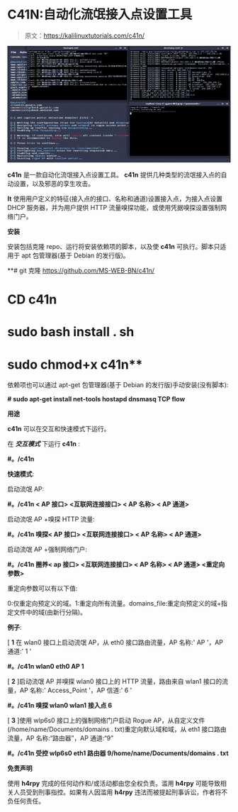 # C41N:自动化流氓接入点设置工具

> 原文：<https://kalilinuxtutorials.com/c41n/>

[![C41N : An Automated Rogue Access Point Setup Tool](img//805930976c37c8407e4a89b9d2e08b79.png "C41N : An Automated Rogue Access Point Setup Tool")](https://1.bp.blogspot.com/-i5J9Uo3sZpM/X4grdTDhasI/AAAAAAAAHzI/D8IRwP9XKQ0Uwjbbkl3J7WvrPNi5fCKAwCLcBGAsYHQ/s728/C41N%25281%2529.png)

**c41n** 是一款自动化流氓接入点设置工具。 **c41n** 提供几种类型的流氓接入点的自动设置，以及邪恶的孪生攻击。

**It** 使用用户定义的特征(接入点的接口、名称和通道)设置接入点，为接入点设置 DHCP 服务器，并为用户提供 HTTP 流量嗅探功能，或使用凭据嗅探设置强制网络门户。

**安装**

安装包括克隆 repo、运行将安装依赖项的脚本，以及使 **c41n** 可执行。脚本只适用于 apt 包管理器(基于 Debian 的发行版)。

**# git 克隆 https://github.com/MS-WEB-BN/c41n/
# CD c41n
# sudo bash install . sh
# sudo chmod+x c41n**

依赖项也可以通过 apt-get 包管理器(基于 Debian 的发行版)手动安装(没有脚本):

**# sudo apt-get install net-tools hostapd dnsmasq TCP flow**

**用途**

**c41n** 可以在交互和快速模式下运行。

在 ***交互模式*** 下运行 **c41n** :

**#。/c41n**

**快速模式**:

启动流氓 AP:

**#。/c41n < AP 接口> <互联网连接接口> < AP 名称> < AP 通道>**

启动流氓 AP +嗅探 HTTP 流量:

**#。/c41n 嗅探< AP 接口> <互联网连接接口> < AP 名称> < AP 通道>**

启动流氓 AP +强制网络门户:

**#。/c41n 圈养< ap 接口> <互联网连接接口> < AP 名称> < AP 通道> <重定向参数>**

重定向参数可以有以下值:

0:仅重定向预定义的域。1:重定向所有流量。domains_file:重定向预定义的域+指定文件中的域(由新行分隔)。

**例子**:

[ **1** 在 wlan0 接口上启动流氓 AP，从 eth0 接口路由流量，AP 名称:' AP '，AP 通道:' 1 '

**#。/c41n wlan0 eth0 AP 1**

[ **2** ]启动流氓 AP 并嗅探 wlan0 接口上的 HTTP 流量，路由来自 wlan1 接口的流量，AP 名称:' Access_Point '，AP 信道:' 6 '

**#。/c41n 嗅探 wlan0 wlan1 接入点 6**

[ **3** ]使用 wlp6s0 接口上的强制网络门户启动 Rogue AP，从自定义文件(/home/name/Documents/domains . txt)重定向默认域和域，从 eth1 接口路由流量，AP 名称:“路由器”，AP 通道:“9”

**#。/c41n 受控 wlp6s0 eth1 路由器 9/home/name/Documents/domains . txt**

**免责声明**

使用 **h4rpy** 完成的任何动作和/或活动都由您全权负责。滥用 **h4rpy** 可能导致相关人员受到刑事指控。如果有人因滥用 **h4rpy** 违法而被提起刑事诉讼，作者将不负任何责任。